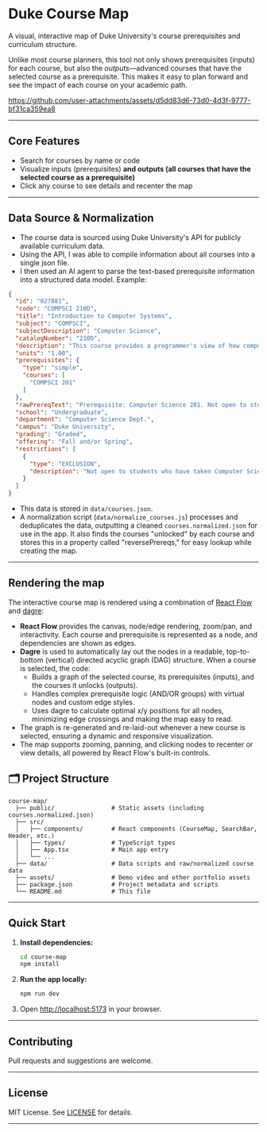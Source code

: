# Duke Course Map

A visual, interactive map of Duke University's course prerequisites and curriculum structure.

Unlike most course planners, this tool not only shows prerequisites (inputs) for each course, but also the *outputs*—advanced courses that have the selected course as a prerequisite. This makes it easy to plan forward and see the impact of each course on your academic path.



https://github.com/user-attachments/assets/d5dd83d6-73d0-4d3f-9777-bf31ca359ea8



---

## Core Features

- Search for courses by name or code
- Visualize inputs (prerequisites) **and outputs (all courses that have the selected course as a prerequisite)**
- Click any course to see details and recenter the map

---

## Data Source & Normalization

- The course data is sourced using Duke University's API for publicly available curriculum data.
- Using the API, I was able to compile information about all courses into a single json file.
- I then used an AI agent to parse the text-based prerequisite information into a structured data model. Example:

```json
{
  "id": "027881",
  "code": "COMPSCI 210D",
  "title": "Introduction to Computer Systems",
  "subject": "COMPSCI",
  "subjectDescription": "Computer Science",
  "catalogNumber": "210D",
  "description": "This course provides a programmer's view of how computer systems execute programs and store information. It examines key computational abstraction levels below modern high-level languages; introduction to C, number and data representations, computer memory, assembly language, memory management, the operating-system process model, high-level machine architecture including the memory hierarchy, and introduction to concurrency. Prerequisite: Computer Science 201. Not open to students who have taken Computer Science 250D. Insructor: Lebeck, Chase, Zhou, Fain, Wills",
  "units": "1.00",
  "prerequisites": {
    "type": "simple",
    "courses": [
      "COMPSCI 201"
    ]
  },
  "rawPrereqText": "Prerequisite: Computer Science 201. Not open to students who have taken Computer Science 250D.",
  "school": "Undergraduate",
  "department": "Computer Science Dept.",
  "campus": "Duke University",
  "grading": "Graded",
  "offering": "Fall and/or Spring",
  "restrictions": [
    {
      "type": "EXCLUSION",
      "description": "Not open to students who have taken Computer Science 250D."
    }
  ]
}
```
- This data is stored in `data/courses.json`.
- A normalization script (`data/normalize_courses.js`) processes and deduplicates the data, outputting a cleaned `courses.normalized.json` for use in the app. It also finds the courses "unlocked" by each course and stores this in a property called "reversePrereqs," for easy lookup while creating the map.

---

## Rendering the map

The interactive course map is rendered using a combination of [React Flow](https://reactflow.dev/) and [dagre](https://github.com/dagrejs/dagre):

- **React Flow** provides the canvas, node/edge rendering, zoom/pan, and interactivity. Each course and prerequisite is represented as a node, and dependencies are shown as edges.
- **Dagre** is used to automatically lay out the nodes in a readable, top-to-bottom (vertical) directed acyclic graph (DAG) structure. When a course is selected, the code:
  - Builds a graph of the selected course, its prerequisites (inputs), and the courses it unlocks (outputs).
  - Handles complex prerequisite logic (AND/OR groups) with virtual nodes and custom edge styles.
  - Uses dagre to calculate optimal x/y positions for all nodes, minimizing edge crossings and making the map easy to read.
- The graph is re-generated and re-laid-out whenever a new course is selected, ensuring a dynamic and responsive visualization.
- The map supports zooming, panning, and clicking nodes to recenter or view details, all powered by React Flow's built-in controls.

## 🗂️ Project Structure

```
course-map/
  ├── public/                # Static assets (including courses.normalized.json)
  ├── src/
  │   ├── components/        # React components (CourseMap, SearchBar, Header, etc.)
  │   ├── types/             # TypeScript types
  │   ├── App.tsx            # Main app entry
  │   └── ...
  ├── data/                  # Data scripts and raw/normalized course data
  ├── assets/                # Demo video and other portfolio assets
  ├── package.json           # Project metadata and scripts
  └── README.md              # This file
```

---

## Quick Start

1. **Install dependencies:**
   ```bash
   cd course-map
   npm install
   ```
2. **Run the app locally:**
   ```bash
   npm run dev
   ```
3. Open [http://localhost:5173](http://localhost:5173) in your browser.
---

## Contributing

Pull requests and suggestions are welcome.

---

## License

MIT License. See [LICENSE](LICENSE) for details.

---
